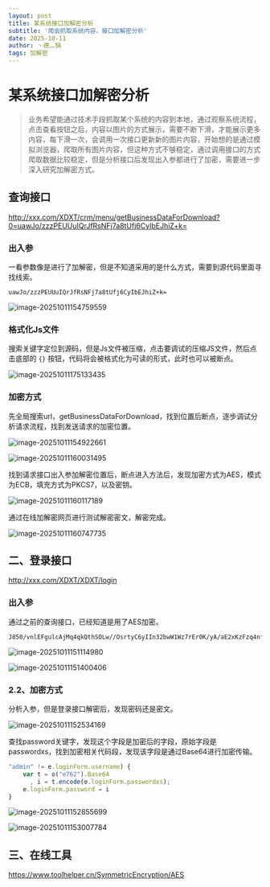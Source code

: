 ```yaml
---
layout: post
title: 某系统接口加解密分析
subtitle: '爬虫抓取系统内容，接口加解密分析'
date: 2025-10-11
author: 丶德灬锅
tags: 加解密
---
```


# 某系统接口加解密分析

> 业务希望能通过技术手段抓取某个系统的内容到本地，通过观察系统流程，点击查看按钮之后，内容以图片的方式展示，需要不断下滑，才能展示更多内容，每下滑一次，会调用一次接口更新新的图片内容，开始想的是通过模拟浏览器，爬取所有图片内容，但这种方式不够稳定，通过调用接口的方式爬取数据比较稳定，但是分析接口后发现出入参都进行了加密，需要进一步深入研究加解密方式。

## 查询接口

http://xxx.com/XDXT/crm/menu/getBusinessDataForDownload?0=uawJo/zzzPEUUuIQrJfRsNFj7a8tUfj6CyIbEJhiZ+k=

### 出入参

一看参数像是进行了加解密，但是不知道采用的是什么方式，需要到源代码里面寻找线索。

```
uawJo/zzzPEUUuIQrJfRsNFj7a8tUfj6CyIbEJhiZ+k=
```

![image-20251011154759559](https://cdn.jsdelivr.net/gh/ldy/ldy.github.io@master/screenshot/2025-10-11-%E4%BF%A1%E8%B4%B7%E7%A7%BB%E5%8A%A8%E8%90%A5%E9%94%80%E7%B3%BB%E7%BB%9F%E6%8E%A5%E5%8F%A3%E5%8A%A0%E8%A7%A3%E5%AF%86%E5%88%86%E6%9E%90-image-20251011154759559.png)

### 格式化Js文件

搜索关键字定位到源码，但是Js文件被压缩，点击要调试的压缩JS文件，然后点击底部的 `{}` 按钮，代码将会被格式化为可读的形式，此时也可以被断点。

![image-20251011175133435](https://cdn.jsdelivr.net/gh/ldy/ldy.github.io@master/screenshot/2025-10-11-%E4%BF%A1%E8%B4%B7%E7%A7%BB%E5%8A%A8%E8%90%A5%E9%94%80%E7%B3%BB%E7%BB%9F%E6%8E%A5%E5%8F%A3%E5%8A%A0%E8%A7%A3%E5%AF%86%E5%88%86%E6%9E%90-image-20251011175133435.png)

### 加密方式

先全局搜索url，getBusinessDataForDownload，找到位置后断点，逐步调试分析请求流程，找到发送请求的加密位置。

![image-20251011154922661](https://cdn.jsdelivr.net/gh/ldy/ldy.github.io@master/screenshot/2025-10-11-%E4%BF%A1%E8%B4%B7%E7%A7%BB%E5%8A%A8%E8%90%A5%E9%94%80%E7%B3%BB%E7%BB%9F%E6%8E%A5%E5%8F%A3%E5%8A%A0%E8%A7%A3%E5%AF%86%E5%88%86%E6%9E%90-image-20251011154922661.png)

![image-20251011160031495](https://cdn.jsdelivr.net/gh/ldy/ldy.github.io@master/screenshot/2025-10-11-%E4%BF%A1%E8%B4%B7%E7%A7%BB%E5%8A%A8%E8%90%A5%E9%94%80%E7%B3%BB%E7%BB%9F%E6%8E%A5%E5%8F%A3%E5%8A%A0%E8%A7%A3%E5%AF%86%E5%88%86%E6%9E%90-image-20251011160031495.png)

找到请求接口出入参加解密位置后，断点进入方法后，发现加密方式为AES，模式为ECB，填充方式为PKCS7，以及密钥。

![image-20251011160117189](https://cdn.jsdelivr.net/gh/ldy/ldy.github.io@master/screenshot/2025-10-11-%E4%BF%A1%E8%B4%B7%E7%A7%BB%E5%8A%A8%E8%90%A5%E9%94%80%E7%B3%BB%E7%BB%9F%E6%8E%A5%E5%8F%A3%E5%8A%A0%E8%A7%A3%E5%AF%86%E5%88%86%E6%9E%90-image-20251011160117189.png)

通过在线加解密网页进行测试解密密文，解密完成。

![image-20251011160747735](https://cdn.jsdelivr.net/gh/ldy/ldy.github.io@master/screenshot/2025-10-11-%E4%BF%A1%E8%B4%B7%E7%A7%BB%E5%8A%A8%E8%90%A5%E9%94%80%E7%B3%BB%E7%BB%9F%E6%8E%A5%E5%8F%A3%E5%8A%A0%E8%A7%A3%E5%AF%86%E5%88%86%E6%9E%90-image-20251011160747735.png)

## 二、登录接口

http://xxx.com/XDXT/XDXT/login

### 出入参

通过之前的查询接口，已经知道是用了AES加密。

```
J850/vnlEFgulcAjMq4qkQthSOLw//OsrtyC6yIIn32bwW1Wz7rEr0K/yA/aE2xKzFzq4nfcTeRxxxi62RYugngcAt7VcwcsHpmC7KZNLIH9Qh0rdJxWruleyrKDXS5GxrLVeHYz+RJkT1LNHYiDl3ZtyESqyouF9km/BePzdWsylweTjG5HjlqLjUjysuWN
```

![image-20251011151114980](https://cdn.jsdelivr.net/gh/ldy/ldy.github.io@master/screenshot/2025-10-11-%E4%BF%A1%E8%B4%B7%E7%A7%BB%E5%8A%A8%E8%90%A5%E9%94%80%E7%B3%BB%E7%BB%9F%E6%8E%A5%E5%8F%A3%E5%8A%A0%E8%A7%A3%E5%AF%86%E5%88%86%E6%9E%90-image-20251011151114980.png)

![image-20251011151400406](https://cdn.jsdelivr.net/gh/ldy/ldy.github.io@master/screenshot/2025-10-11-%E4%BF%A1%E8%B4%B7%E7%A7%BB%E5%8A%A8%E8%90%A5%E9%94%80%E7%B3%BB%E7%BB%9F%E6%8E%A5%E5%8F%A3%E5%8A%A0%E8%A7%A3%E5%AF%86%E5%88%86%E6%9E%90-image-20251011151400406.png)

### 2.2、加密方式

分析入参，但是登录接口解密后，发现密码还是密文。

![image-20251011152534169](https://cdn.jsdelivr.net/gh/ldy/ldy.github.io@master/screenshot/2025-10-11-%E4%BF%A1%E8%B4%B7%E7%A7%BB%E5%8A%A8%E8%90%A5%E9%94%80%E7%B3%BB%E7%BB%9F%E6%8E%A5%E5%8F%A3%E5%8A%A0%E8%A7%A3%E5%AF%86%E5%88%86%E6%9E%90-image-20251011152534169.png)

查找password关键字，发现这个字段是加密后的字段，原始字段是passwordxs，找到加密相关代码段，发现该字段是通过Base64进行加密传输。

```javascript
"admin" != e.loginForm.username) {
	var t = o("e762").Base64
	  , i = t.encode(e.loginForm.passwordxs);
	e.loginForm.password = i
}
```

![image-20251011152855699](https://cdn.jsdelivr.net/gh/ldy/ldy.github.io@master/screenshot/2025-10-11-%E4%BF%A1%E8%B4%B7%E7%A7%BB%E5%8A%A8%E8%90%A5%E9%94%80%E7%B3%BB%E7%BB%9F%E6%8E%A5%E5%8F%A3%E5%8A%A0%E8%A7%A3%E5%AF%86%E5%88%86%E6%9E%90-image-20251011152855699.png)

![image-20251011153007784](https://cdn.jsdelivr.net/gh/ldy/ldy.github.io@master/screenshot/2025-10-11-%E4%BF%A1%E8%B4%B7%E7%A7%BB%E5%8A%A8%E8%90%A5%E9%94%80%E7%B3%BB%E7%BB%9F%E6%8E%A5%E5%8F%A3%E5%8A%A0%E8%A7%A3%E5%AF%86%E5%88%86%E6%9E%90-image-20251011153007784.png)

## 三、在线工具

https://www.toolhelper.cn/SymmetricEncryption/AES
